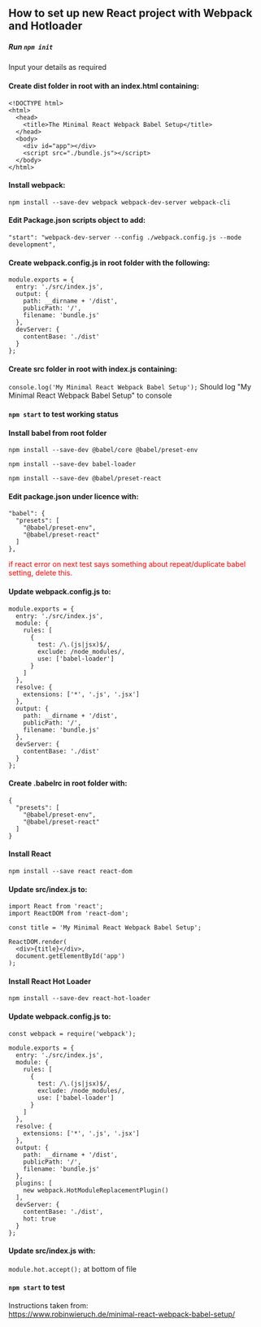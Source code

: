 ## How to set up new React project with Webpack and Hotloader


##### Run `npm init`
Input your details as required

#### Create dist folder in root with an index.html containing:
```
<!DOCTYPE html>
<html>
  <head>
    <title>The Minimal React Webpack Babel Setup</title>
  </head>
  <body>
    <div id="app"></div>
    <script src="./bundle.js"></script>
  </body>
</html>
```


#### Install webpack:
`npm install --save-dev webpack webpack-dev-server webpack-cli`


#### Edit Package.json scripts object to add:
`"start": "webpack-dev-server --config ./webpack.config.js --mode development",`


#### Create webpack.config.js in root folder with the following:
```
module.exports = {
  entry: './src/index.js',
  output: {
    path: __dirname + '/dist',
    publicPath: '/',
    filename: 'bundle.js'
  },
  devServer: {
    contentBase: './dist'
  }
};
```


#### Create src folder in root with index.js containing:
`console.log('My Minimal React Webpack Babel Setup');`
Should log "My Minimal React Webpack Babel Setup" to console


#### `npm start` to test working status


#### Install babel from root folder
`npm install --save-dev @babel/core @babel/preset-env`

`npm install --save-dev babel-loader`

`npm install --save-dev @babel/preset-react`


#### Edit package.json under licence with:
```
"babel": {
  "presets": [
    "@babel/preset-env",
    "@babel/preset-react"
  ]
},
```
<span style="color:red">if react error on next test says something about repeat/duplicate babel setting, delete this.</span>


#### Update webpack.config.js to:
```
module.exports = {
  entry: './src/index.js',
  module: {
    rules: [
      {
        test: /\.(js|jsx)$/,
        exclude: /node_modules/,
        use: ['babel-loader']
      }
    ]
  },
  resolve: {
    extensions: ['*', '.js', '.jsx']
  },
  output: {
    path: __dirname + '/dist',
    publicPath: '/',
    filename: 'bundle.js'
  },
  devServer: {
    contentBase: './dist'
  }
};
```


#### Create .babelrc in root folder with:
```
{
  "presets": [
    "@babel/preset-env",
    "@babel/preset-react"
  ]
}
```


#### Install React
`npm install --save react react-dom`


#### Update src/index.js to:
```
import React from 'react';
import ReactDOM from 'react-dom';

const title = 'My Minimal React Webpack Babel Setup';

ReactDOM.render(
  <div>{title}</div>,
  document.getElementById('app')
);
```


#### Install React Hot Loader
`npm install --save-dev react-hot-loader`


#### Update webpack.config.js to:
```
const webpack = require('webpack');

module.exports = {
  entry: './src/index.js',
  module: {
    rules: [
      {
        test: /\.(js|jsx)$/,
        exclude: /node_modules/,
        use: ['babel-loader']
      }
    ]
  },
  resolve: {
    extensions: ['*', '.js', '.jsx']
  },
  output: {
    path: __dirname + '/dist',
    publicPath: '/',
    filename: 'bundle.js'
  },
  plugins: [
    new webpack.HotModuleReplacementPlugin()
  ],
  devServer: {
    contentBase: './dist',
    hot: true
  }
};
```


#### Update src/index.js with:
`module.hot.accept();` at bottom of file


#### `npm start` to test


Instructions taken from:<br />
https://www.robinwieruch.de/minimal-react-webpack-babel-setup/
